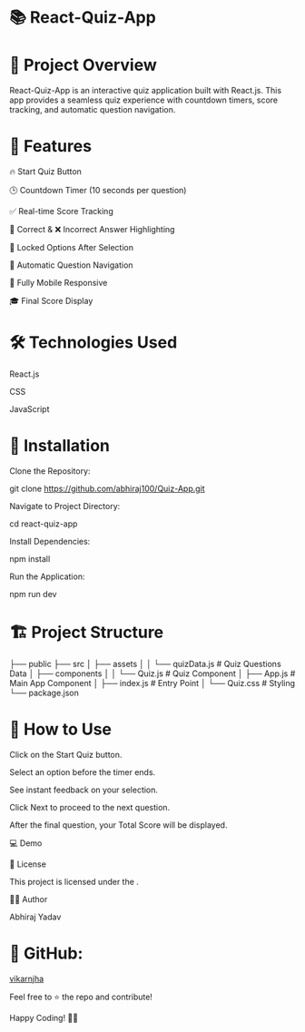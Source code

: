 # 📚 React-Quiz-App

# 🚀 Project Overview

React-Quiz-App is an interactive quiz application built with React.js. This app provides a seamless quiz experience with countdown timers, score tracking, and automatic question navigation.

# 🎯 Features

🔥 Start Quiz Button

🕒 Countdown Timer (10 seconds per question)

✅ Real-time Score Tracking

🎯 Correct & ❌ Incorrect Answer Highlighting

🔐 Locked Options After Selection

🔄 Automatic Question Navigation

📱 Fully Mobile Responsive

🎓 Final Score Display

# 🛠️ Technologies Used

React.js

CSS

JavaScript

# 📌 Installation

Clone the Repository:

git clone https://github.com/abhiraj100/Quiz-App.git

Navigate to Project Directory:

cd react-quiz-app

Install Dependencies:

npm install

Run the Application:

npm run dev

# 🏗️ Project Structure

├── public
├── src
│ ├── assets
│ │ └── quizData.js # Quiz Questions Data
│ ├── components
│ │ └── Quiz.js # Quiz Component
│ ├── App.js # Main App Component
│ ├── index.js # Entry Point
│ └── Quiz.css # Styling
└── package.json

# 🎯 How to Use

Click on the Start Quiz button.

Select an option before the timer ends.

See instant feedback on your selection.

Click Next to proceed to the next question.

After the final question, your Total Score will be displayed.

💻 Demo

📜 License

This project is licensed under the .

👨‍💻 Author

Abhiraj Yadav

# 📌 GitHub:

[vikarnjha](https://github.com/abhiraj100)

Feel free to ⭐ the repo and contribute!

Happy Coding! 🎯🚀
